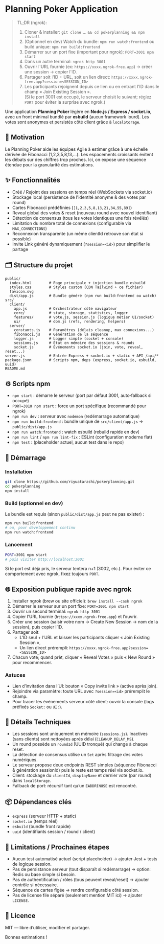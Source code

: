 # Planning Poker Application

> TL;DR (ngrok):
> 1. Cloner & installer: `git clone … && cd pokerplanning && npm install`  
> 2. (Optionnel en dev) Watch du bundle: `npm run watch:frontend` ou build unique: `npm run build:frontend`  
> 3. Démarrer sur un port fixe (important pour ngrok): `PORT=3001 npm start`  
> 4. Dans un autre terminal: `ngrok http 3001`  
> 5. Ouvrir l'URL fournie (ex: `https://xxxx.ngrok-free.app`) → créer une session → copier l'ID.  
> 6. Partager soit l'ID + URL, soit un lien direct: `https://xxxx.ngrok-free.app?session=<SESSION_ID>`  
> 7. Les participants rejoignent depuis ce lien ou en entrant l'ID dans le champ « Join Existing Session ».  
> (Si le port 3001 est occupé, le serveur choisit le suivant; réglez `PORT` pour éviter la surprise avec ngrok.)

Une application **Planning Poker** légère en **Node.js / Express / socket.io**, avec un front minimal bundlé par **esbuild** (aucun framework lourd). Les votes sont anonymes et persistés côté client grâce à `localStorage`.

## 🎯 Motivation
Le Planning Poker aide les équipes Agile à estimer grâce à une échelle dérivée de Fibonacci (1,2,3,5,8,13,…). Les espacements croissants évitent les débats sur des chiffres trop proches. Ici, on expose une séquence étendue pour la granularité des estimations.

## ✨ Fonctionnalités
- Créé / Rejoint des sessions en temps réel (WebSockets via socket.io)
- Stockage local (persistence de l'identité anonyme & des votes par round)
- Cartes Fibonacci prédéfinies (`[1,2,3,5,8,13,21,34,55,89]`)
- Reveal global des votes & reset (nouveau round avec nouvel identifiant)
- Détection de consensus (tous les votes identiques une fois révélés)
- Limitation du nombre total de connexions (configurable via `MAX_CONNECTIONS`)
- Reconnexion transparente (un même clientId retrouve son état si possible)
- Invite Link généré dynamiquement (`?session=<id>`) pour simplifier le partage

## 🗂 Structure du projet
```
public/
  index.html        # Page principale + injection bundle esbuild
  styles.css        # Styles custom (CDN Tailwind + ce fichier)
  favicon.svg
  dist/app.js       # Bundle généré (npm run build:frontend ou watch)
src/
  client/
    app.js          # Orchestrateur côté navigateur
    core/           # state, storage, statistics, logger
    features/       # vote.js, session.js (logique métier UI/socket)
    ui/             # dom.js (refs, rendering, helpers)
  server/
    constants.js    # Paramètres (délais cleanup, max connexions...)
    fibonacci.js    # Génération de la séquence
    logger.js       # Logger simple (socket + console)
    sessions.js     # État en mémoire des sessions & rounds
    socket.js       # Événements socket.io (join, vote, reveal, reset...)
server.js           # Entrée Express + socket.io + static + API /api/*
package.json        # Scripts npm, deps (express, socket.io, esbuild, uuid)
README.md
```

## ⚙️ Scripts npm
- `npm start` : démarre le serveur (port par défaut 3001, auto‑fallback si occupé)
- `PORT=3010 npm start` : force un port spécifique (recommandé pour ngrok)
- `npm run dev` : serveur avec `nodemon` (redémarrage automatique)
- `npm run build:frontend` : bundle unique de `src/client/app.js` → `public/dist/app.js`
- `npm run watch:frontend` : watch esbuild (rebuild rapide en dev)
- `npm run lint` / `npm run lint-fix` : ESLint (configuration moderne flat)
- `npm test` : (placeholder actuel, aucun test dans le repo)

## 🚀 Démarrage
### Installation
```sh
git clone https://github.com/riyuatarashi/pokerplanning.git
cd pokerplanning
npm install
```
### Build (optionnel en dev)
Le bundle est requis (sinon `public/dist/app.js` peut ne pas exister) :
```sh
npm run build:frontend
# ou, pour développement continu
npm run watch:frontend
```
### Lancement
```sh
PORT=3001 npm start
# puis visiter http://localhost:3001
```
Si le port est déjà pris, le serveur tentera n+1 (3002, etc.). Pour éviter ce comportement avec ngrok, fixez toujours `PORT`.

## 🌐 Exposition publique rapide avec ngrok
1. Installer ngrok (brew ou site officiel): `brew install --cask ngrok`
2. Démarrer le serveur sur un port fixe: `PORT=3001 npm start`
3. Ouvrir un second terminal: `ngrok http 3001`
4. Copier l’URL fournie (`https://xxxx.ngrok-free.app`) et l’ouvrir.
5. Créer une session (saisir votre nom → Create New Session → nom de la session), puis copier l’ID.
6. Partager soit:
   - L’ID seul + l’URL et laisser les participants cliquer « Join Existing Session »,
   - Un lien direct prérempli: `https://xxxx.ngrok-free.app?session=<SESSION_ID>`
7. Chacun vote; quand prêt, cliquer « Reveal Votes » puis « New Round » pour recommencer.

### Astuces
- Lien d’invitation dans l’UI: bouton « Copy invite link » (active après join).
- Rejoindre via paramètre: toute URL avec `?session=<id>` préremplit le champ.
- Pour tracer les événements serveur côté client: ouvrir la console (logs préfixés `Socket:` ou `UI:`).

## 🧠 Détails Techniques
- Les sessions sont uniquement en mémoire (`sessions.js`). Inactives (sans clients) sont nettoyées après délai (`CLEANUP_DELAY_MS`).
- Un round possède un `roundId` (UUID tronqué) qui change à chaque reset.
- La détection de consensus utilise un `Set` après filtrage des votes numériques.
- Le serveur propose deux endpoints REST simples (séquence Fibonacci & génération sessionId) puis le reste est temps réel via socket.io.
- Client: stockage du `clientId`, `displayName` et dernier vote (par round) dans `localStorage`.
- Fallback de port: récursif tant qu’un `EADDRINUSE` est rencontré.

## 📦 Dépendances clés
- `express` (serveur HTTP + static)
- `socket.io` (temps réel)
- `esbuild` (bundle front rapide)
- `uuid` (identifiants session / round / client)

## 🚧 Limitations / Prochaines étapes
- Aucun test automatisé actuel (script placeholder) → ajouter Jest + tests de logique session.
- Pas de persistance serveur (tout disparaît si redémarrage) → option: Redis ou base simple si besoin.
- Pas de authentification / rôles (tous peuvent reveal/reset) → ajouter contrôle si nécessaire.
- Séquence de cartes figée → rendre configurable côté session.
- Pas de license file séparé (seulement mention MIT ici) → ajouter `LICENSE`.

## 📝 Licence
MIT — libre d’utiliser, modifier et partager.

Bonnes estimations !
